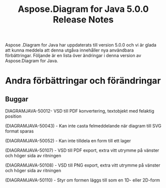 ﻿---
title: Aspose.Diagram for Java 5.0.0 Release Notes
type: docs
weight: 100
url: /sv/java/aspose-diagram-for-java-5-0-0-release-notes/
---
Aspose .Diagram for Java har uppdaterats till version 5.0.0 och vi är glada att kunna meddela att denna utgåva innehåller nya användbara förbättringar.
Följande är en lista över ändringar i denna version av Aspose.Diagram for Java.
# **Andra förbättringar och förändringar**
## **Buggar**
DIAGRAMJAVA-50012- VSD till PDF konvertering, textobjekt med felaktig position

(DIAGRAMJAVA-50043) - Kan inte casta felmeddelande när diagram till SVG format sparas

(DIAGRAMJAVA-50052) - Kan inte tilldela en form till ett lager

(DIAGRAMJAVA-50107) - VSD till PDF export, extra vitt utrymme på vänster och höger sida av ritningen

(DIAGRAMJAVA-50108) - VSD till PNG export, extra vitt utrymme på vänster och höger sida av ritningen

(DIAGRAMJAVA-50110) - Styr om formen läggs till som en 1D- eller 2D-form
